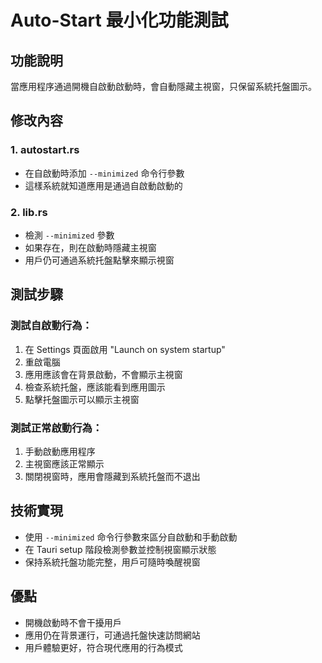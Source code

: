 # Auto-Start 最小化功能測試

## 功能說明

當應用程序通過開機自啟動啟動時，會自動隱藏主視窗，只保留系統托盤圖示。

## 修改內容

### 1. autostart.rs

- 在自啟動時添加 `--minimized` 命令行參數
- 這樣系統就知道應用是通過自啟動啟動的

### 2. lib.rs

- 檢測 `--minimized` 參數
- 如果存在，則在啟動時隱藏主視窗
- 用戶仍可通過系統托盤點擊來顯示視窗

## 測試步驟

### 測試自啟動行為：

1. 在 Settings 頁面啟用 "Launch on system startup"
2. 重啟電腦
3. 應用應該會在背景啟動，不會顯示主視窗
4. 檢查系統托盤，應該能看到應用圖示
5. 點擊托盤圖示可以顯示主視窗

### 測試正常啟動行為：

1. 手動啟動應用程序
2. 主視窗應該正常顯示
3. 關閉視窗時，應用會隱藏到系統托盤而不退出

## 技術實現

- 使用 `--minimized` 命令行參數來區分自啟動和手動啟動
- 在 Tauri setup 階段檢測參數並控制視窗顯示狀態
- 保持系統托盤功能完整，用戶可隨時喚醒視窗

## 優點

- 開機啟動時不會干擾用戶
- 應用仍在背景運行，可通過托盤快速訪問網站
- 用戶體驗更好，符合現代應用的行為模式
